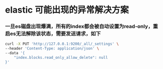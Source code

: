 # elastic 可能出现的异常解决方案

### 一旦es磁盘出现爆满，所有的index都会被自动设置为read-only，重启es无法解除该状态，需要发送请求，如下
```bash
curl -X PUT 'http://127.0.0.1:9200/_all/_settings' \
--header 'Content-Type: application/json' \
--data '{
    "index.blocks.read_only_allow_delete": null
}'
```